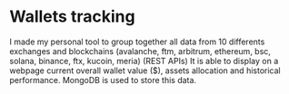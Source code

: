 # Wallets tracking
I made my personal tool to group together all data from 10 differents exchanges and blockchains (avalanche, ftm, arbitrum, ethereum, bsc, solana, binance, ftx, kucoin, meria) (REST APIs)
It is able to display on a webpage current overall wallet value ($), assets allocation and historical performance.
MongoDB is used to store this data.
